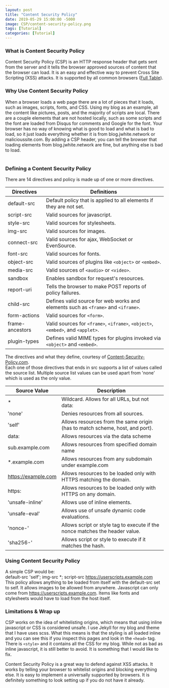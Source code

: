 ```yaml
---
layout: post
title: "Content Security Policy"
date: 2019-05-29 15:00:00 -5000
image: CSP/content-security-policy.png
tags: [Tutorial]
categories: [Tutorial]
---
```


### What is Content Security Policy

Content Security Policy (CSP) is an HTTP response header that gets sent from the server and it tells the browser approved sources of content that the browser can load. It is an easy and effective way to prevent Cross Site Scripting (XSS) attacks. It is supported by all common browsers ([Full Table](https://caniuse.com/#feat=contentsecuritypolicy2)).   

### Why Use Content Security Policy

When a browser loads a web page there are a lot of pieces that it loads, such as images, scripts, fonts, and CSS.  Using my blog as an example, all the content like pictures, posts, and the majority of scripts are local. There are a couple elements that are not hosted locally, such as some scripts and the font are loaded from Disqus for comments and Google for the font. Your browser has no way of knowing what is good to load and what is bad to load, so it just loads everything whether it is from blog.jwhite.network or malicioussite.com. By adding a CSP header, you can tell the browser that loading elements from blog.jwhite.network are fine, but anything else is bad to load.    
&nbsp;

### Defining a Content Security Policy
There are 14 directives and policy is made up of one or more directives. 

| Directives      | Definitions                                                                                         |
|-----------------|-----------------------------------------------------------------------------------------------------|
| default-src     | Default policy that is applied to all elements if they are not set.                                 |
| script-src      | Valid sources for javascript.                                                                       |
| style-src       | Valid sources for stylesheets.                                                                      |
| img-src         | Valid sources for images.                                                                           |
| connect-src     | Valid sources for ajax, WebSocket or EvenSource.                                                    |
| font-src        | Valid sources for fonts.                                                                            |
| object-src      | Valid sources of plugins like ```<object>``` or ```<embed>```.                                      |
| media-src       | Valid sources of ```<audio>``` or ```<video>```.                                                    |
| sandbox         | Enables sandbox for request's resources.                                                            |
| report-uri      | Tells the browser to make POST reports of policy failures.                                          |
| child-src       | Defines valid source for web works and elements such as ```<frame>``` and ```<iframe>```.           |
| form-actions    | Valid sources for ```<form>```.                                                                     |
| frame-ancestors | Valid sources for ```<frame>```, ```<iframe>```, ```<object>```, ```<embed>```, and ```<applet>```. |
| plugin-types    | Defines valid MIME types for plugins invoked via  ```<object>``` and ```<embed>```.                 |

The directives and what they define, courtesy of [Content-Security-Policy.com](https://content-security-policy.com/).  
Each one of those directives that ends in src supports a list of values called the source list. Multiple source list values can be used apart from 'none' which is used as the only value.  

| Source Value        | Description                                                                   |  
|---------------------|-------------------------------------------------------------------------------|  
| *                   | Wildcard. Allows for all URLs, but not data:                                  |  
| 'none'              | Denies resources from all sources.                                            |  
| 'self'              | Allows resources from the same origin (has to match scheme, host, and port).      |  
| data:               | Allows resources via the data scheme                                          |  
| sub.example.com     | Allows resources from specified domain name                                   |  
| *.example.com       | Allows resources from any subdomain under example.com                         |  
| https://example.com | Allows resources to be loaded only with HTTPS matching the domain.            |  
| https:              | Allows resources to be loaded only with HTTPS on any domain.                  |
| 'unsafe-inline'     | Allows use of inline elements.                                                |  
| 'unsafe-eval'       | Allows use of unsafe dynamic code evaluations.                                |  
| 'nonce-'            | Allows script or style tag to execute if the nonce matches the header value.  |  
| 'sha256-'           | Allows script or style to execute if it matches the hash.                     |  


### Using Content Security Policy
A simple CSP would be:  
default-src 'self'; img-src *; script-src https://userscripts.example.com  
This policy allows anything to be loaded from itself with the default-src set to self. It allows images to be allowed from anywhere. Javascript can only come from https://userscripts.example.com. Items like fonts and stylesheets would have to load from the host itself. 


### Limitations & Wrap up
CSP works on the idea of whitelisting origins, which means that using inline javascript or CSS is considered unsafe. I use Jekyll for my blog and theme that I have uses scss. What this means is that the styling is all loaded inline and you can see this if you inspect this pages and look in the ```<head>``` tag. There is ```<style>``` and it contains all the CSS for my blog. While not as bad as inline javascript, it is still better to avoid. It is something that I would like to fix.

Content Security Policy is a great way to defend against XSS attacks. It works by telling your browser to whitelist origins and blocking everything else. It is easy to implement a universally supported by browsers. It is definitely something to look setting up if you do not have it already. 